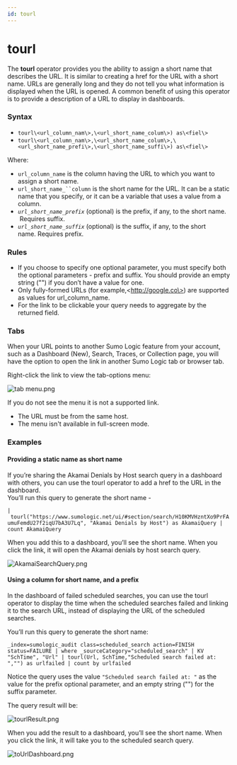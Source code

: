 ```yaml
---
id: tourl
---
```


# tourl

The **tourl** operator provides you the ability to assign a short name
that describes the URL. It is similar to creating a href for the URL
with a short name. URLs are generally long and they do not tell you what
information is displayed when the URL is opened. A common benefit of
using this operator is to provide a description of a URL to display in
dashboards.

### Syntax

* `tourl\<url_column_nam\>,\<url_short_name_colum\>) as\<fiel\>`
* `tourl\<url_column_nam\>,\<url_short_name_colum\>,\<url_short_name_prefi\>,\<url_short_name_suffi\>) as\<fiel\>`

Where:

* `url_column_name` is the column having the URL to which you want to
    assign a short name. 
* `url_short_name_``column` is the short name for the URL. It can be a
    static name that you specify, or it can be a variable that uses
    a value from a column. 
* *`url_short_name_prefix`* (optional) is the prefix, if any, to the
    short name.  Requires suffix.
* *`url_short_name_suffix`* (optional) is the suffix, if any, to the
    short name. Requires prefix.

### Rules

* If you choose to specify one optional parameter, you must specify
    both the optional parameters - prefix and suffix. You should provide
    an empty string ("") if you don’t have a value for one.
* Only fully-formed URLs (for example,\<http://google.co\>) are
    supported as values for url_column_name.
* For the link to be clickable your query needs to aggregate by the
    returned field.

### Tabs

When your URL points to another Sumo Logic feature from your account,
such as a Dashboard (New), Search, Traces, or Collection page, you will
have the option to open the link in another Sumo Logic tab or browser
tab.

Right-click the link to view the tab-options menu:

![tab
menu.png](../../static/img/Search-Query-Language/Search-Operators/tourl/tab-menu.png)

If you do not see the menu it is not a supported link.

* The URL must be from the same host.
* The menu isn't available in full-screen mode. 

### Examples

#### Providing a static name as short name

If you’re sharing the Akamai Denials by Host search query in a dashboard
with others, you can use the tourl operator to add a href to the URL in
the dashboard.  
You’ll run this query to generate the short name -

`| tourl("https://www.sumologic.net/ui/#section/search/H10KMVHzntXo9PrFAumuFemdU27f2iqU7bA3U7Lq", "Akamai Denials by Host") as AkamaiQuery | count AkamaiQuery`

When you add this to a dashboard, you’ll see the short name. When you
click the link, it will open the Akamai denials by host search query.

![AkamaiSearchQuery.png](../../static/img/Search-Query-Language/Search-Operators/tourl/AkamaiSearchQuery.png)

#### Using a column for short name, and a prefix

In the dashboard of failed scheduled searches, you can use the tourl
operator to display the time when the scheduled searches failed and
linking it to the search URL, instead of displaying the URL of the
scheduled searches.

You’ll run this query to generate the short name:

`_index=sumologic_audit class=scheduled_search action=FINISH status=FAILURE | where _sourceCategory="scheduled_search" | KV "SchTime", "Url" | tourl(Url, SchTime,"Scheduled search failed at: ","") as urlfailed | count by urlfailed`

Notice the query uses the value `"Scheduled search failed at: "` as the
value for the prefix optional parameter, and an empty string ("") for
the suffix parameter.

The query result will be:

![tourlResult.png](../../static/img/Search-Query-Language/Search-Operators/tourl/tourlResult.png)

When you add the result to a dashboard, you’ll see the short name. When
you click the link, it will take you to the scheduled search query.

![toUrlDashboard.png](../../static/img/Search-Query-Language/Search-Operators/tourl/toUrlDashboard.png)
